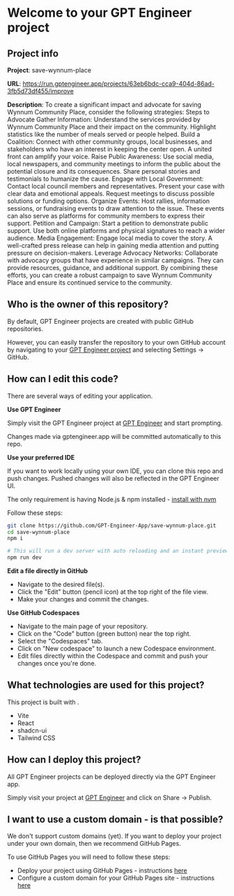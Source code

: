 # Welcome to your GPT Engineer project

## Project info

**Project**: save-wynnum-place 

**URL**: https://run.gptengineer.app/projects/63eb6bdc-cca9-404d-86ad-3fb5d73df455/improve

**Description**: To create a significant impact and advocate for saving Wynnum Community Place, consider the following strategies:
Steps to Advocate
Gather Information:
Understand the services provided by Wynnum Community Place and their impact on the community. Highlight statistics like the number of meals served or people helped.
Build a Coalition:
Connect with other community groups, local businesses, and stakeholders who have an interest in keeping the center open. A united front can amplify your voice.
Raise Public Awareness:
Use social media, local newspapers, and community meetings to inform the public about the potential closure and its consequences. Share personal stories and testimonials to humanize the cause.
Engage with Local Government:
Contact local council members and representatives. Present your case with clear data and emotional appeals. Request meetings to discuss possible solutions or funding options.
Organize Events:
Host rallies, information sessions, or fundraising events to draw attention to the issue. These events can also serve as platforms for community members to express their support.
Petition and Campaign:
Start a petition to demonstrate public support. Use both online platforms and physical signatures to reach a wider audience.
Media Engagement:
Engage local media to cover the story. A well-crafted press release can help in gaining media attention and putting pressure on decision-makers.
Leverage Advocacy Networks:
Collaborate with advocacy groups that have experience in similar campaigns. They can provide resources, guidance, and additional support.
By combining these efforts, you can create a robust campaign to save Wynnum Community Place and ensure its continued service to the community.
 

## Who is the owner of this repository?
By default, GPT Engineer projects are created with public GitHub repositories.

However, you can easily transfer the repository to your own GitHub account by navigating to your [GPT Engineer project](https://run.gptengineer.app/projects/63eb6bdc-cca9-404d-86ad-3fb5d73df455/improve) and selecting Settings -> GitHub. 

## How can I edit this code?
There are several ways of editing your application.

**Use GPT Engineer**

Simply visit the GPT Engineer project at [GPT Engineer](https://run.gptengineer.app/projects/63eb6bdc-cca9-404d-86ad-3fb5d73df455/improve) and start prompting.

Changes made via gptengineer.app will be committed automatically to this repo.

**Use your preferred IDE**

If you want to work locally using your own IDE, you can clone this repo and push changes. Pushed changes will also be reflected in the GPT Engineer UI.

The only requirement is having Node.js & npm installed - [install with nvm](https://github.com/nvm-sh/nvm#installing-and-updating)

Follow these steps: 

```sh
git clone https://github.com/GPT-Engineer-App/save-wynnum-place.git
cd save-wynnum-place
npm i

# This will run a dev server with auto reloading and an instant preview.
npm run dev
```

**Edit a file directly in GitHub**

- Navigate to the desired file(s).
- Click the "Edit" button (pencil icon) at the top right of the file view.
- Make your changes and commit the changes.

**Use GitHub Codespaces**

- Navigate to the main page of your repository.
- Click on the "Code" button (green button) near the top right.
- Select the "Codespaces" tab.
- Click on "New codespace" to launch a new Codespace environment.
- Edit files directly within the Codespace and commit and push your changes once you're done.

## What technologies are used for this project?

This project is built with .

- Vite
- React
- shadcn-ui
- Tailwind CSS

## How can I deploy this project?

All GPT Engineer projects can be deployed directly via the GPT Engineer app. 

Simply visit your project at [GPT Engineer](https://run.gptengineer.app/projects/63eb6bdc-cca9-404d-86ad-3fb5d73df455/improve) and click on Share -> Publish.

## I want to use a custom domain - is that possible?

We don't support custom domains (yet). If you want to deploy your project under your own domain, then we recommend GitHub Pages.

To use GitHub Pages you will need to follow these steps: 
- Deploy your project using GitHub Pages - instructions [here](https://docs.github.com/en/pages/getting-started-with-github-pages/creating-a-github-pages-site#creating-your-site)
- Configure a custom domain for your GitHub Pages site - instructions [here](https://docs.github.com/en/pages/configuring-a-custom-domain-for-your-github-pages-site)